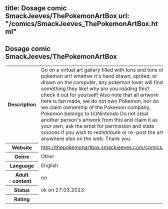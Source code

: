 title: Dosage comic SmackJeeves/ThePokemonArtBox
url: "/comics/SmackJeeves_ThePokemonArtBox.html"
---
Dosage comic SmackJeeves/ThePokemonArtBox
-----------------------------------------

<table class="comicinfo">
<tr>
<th>Description</th><td>Go on a virtual art gallery filled with tons and tons of pokemon art! whether it's hand drawn, sprited, or drawn on the computer, any pokemon lover will find something they like! why are you reading this? check it out for yourself! Also note that all artwork here is fan made, we do not own Pokemon, nor do we claim ownership of the Pokemon company, Pokemon belongs to (c)Nintendo Do not steal another person's artwork from this and claim it as your own, ask the artist for permission and state sources if you wish to redistribute or re-post the art anywhere else on the web. Thank you.</td>
</tr>
<tr>
<th>Website</th><td><a href="http://thepokemonartbox.smackjeeves.com/comics/">http://thepokemonartbox.smackjeeves.com/comics/</a></td>
</tr>
<tr>
<th>Genre</th><td>Other</td>
</tr>
<tr>
<th>Language</th><td>English</td>
</tr>
<tr>
<th>Adult content</th><td>no</td>
</tr>
<tr>
<th>Status</th><td>ok on 27.03.2013</td>
</tr>
<tr>
<th>Rating</th><td><div class="g-plusone" data-size="standard" data-annotation="bubble"
 data-href="http://thepokemonartbox.smackjeeves.com/comics/"></div></td>
</tr>
</table>
<script type="text/javascript">
  (function() {
    var po = document.createElement('script'); po.type = 'text/javascript'; po.async = true;
    po.src = 'https://apis.google.com/js/plusone.js';
    var s = document.getElementsByTagName('script')[0]; s.parentNode.insertBefore(po, s);
  })();
</script>
